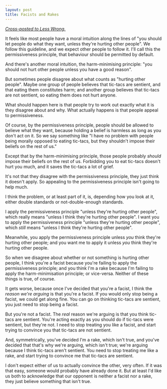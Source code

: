 ```yaml
---
layout: post
title: Facists and Rakes
---
```

*[Cross-posted to Less Wrong.](http://lesswrong.com/r/discussion/lw/jfj/facists_and_rakes/)*

It feels like most people have a moral intuition along the lines of "you should let people do what they want, unless they're hurting other people". We follow this guideline, and we expect other people to follow it. I'll call this the permissiveness principle, that behaviour should be permitted by default.

And there's another moral intuition, the harm-minimising principle: "you should not hurt other people unless you have a good reason".

But sometimes people disagree about what counts as "hurting other people". Maybe one group of people believes that tic-tacs are sentient, and that eating them constitutes harm; and another group believes that tic-tacs are not sentient, so eating them does not hurt anyone.

What should happen here is that people try to work out exactly what it is they disagree about and why. What actually happens is that people appeal to permissiveness.

Of course, by the permissiveness principle, people should be allowed to believe what they want, because holding a belief is harmless as long as you don't act on it. So we say something like "I have no problem with people being morally opposed to eating tic-tacs, but they shouldn't impose their beliefs on the rest of us."

Except that by the harm-minimising principle, those people probably *should* impose their beliefs on the rest of us. Forbidding you to eat tic-tacs doesn't hurt you much, and it saves the tic-tacs a lot of grief.

It's not that they disagree with the permissiveness principle, they just think it doesn't apply. So appealing to the permissiveness principle isn't going to help much.

I think the problem, or at least part of it, is, depending how you look at it, either double standards or not-double-enough standards.

I apply the permissiveness principle "unless they're hurting other people", which really means "unless I think they're hurting other people". I want you to apply the permissiveness principle "unless they're hurting other people", which *still* means "unless I think they're hurting other people".

Meanwhile, you apply the permissiveness principle unless *you* think they're hurting other people; and you want me to apply it unless *you* think they're hurting other people.

So when we disagree about whether or not something is hurting other people, I think you're a facist because you're failing to apply the permissiveness principle; and you think I'm a rake because I'm failing to apply the harm-minimisation principle; or vice-versa. Neither of these things is true, of course.

It gets worse, because once I've decided that you're a facist, I think the *reason we're arguing* is that you're a facist. If you would only stop being a facist, we could get along fine. You can go on thinking tic-tacs are sentient, you just need to stop being a facist.

But you're not a facist. The *real* reason we're arguing is that you think tic-tacs are sentient. You're acting exactly as you should do if tic-tacs were sentient, but they're not. I need to stop treating you like a facist, and start trying to convince you that tic-tacs are not sentient.

And, symmetrically, you've decided I'm a rake, which isn't true, and you've decided that that's why we're arguing, which isn't true; we're arguing because I think tic-tacs aren't sentient. You need to stop treating me like a rake, and start trying to convince me that tic-tacs are sentient.

I don't expect either of us to actually convince the other, very often. If it was that easy, someone would probably have already done it. But at least I'd like us both to acknowledge that our opponent is neither a facist nor a rake, they just believe something that isn't true.
